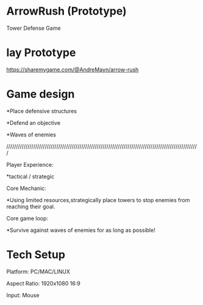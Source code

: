 # ArrowRush (Prototype)
Tower Defense Game

# lay Prototype

https://sharemygame.com/@AndreMayn/arrow-rush

# Game design
*Place defensive structures

*Defend an objective

*Waves of enemies

////////////////////////////////////////////////////////////////////////////////////////////////////

Player Experience:

*tactical / strategic

Core Mechanic:

*Using limited resources,strategically place towers to stop
enemies from reaching their goal.

Core game loop:

*Survive against waves of enemies for as long as possible!
# Tech Setup
Platform:  PC/MAC/LINUX

Aspect Ratio: 1920x1080 16:9

Input:  Mouse
